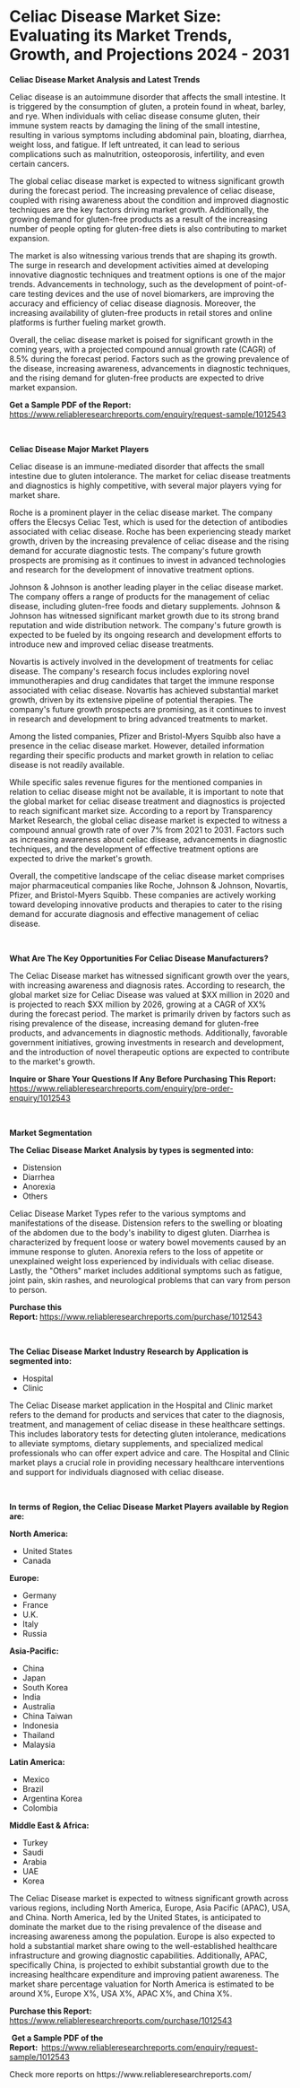 <p><h1>Celiac Disease Market Size: Evaluating its Market Trends, Growth, and Projections 2024 - 2031</h1></p><p><strong>Celiac Disease Market Analysis and Latest Trends</strong></p>
<p><p>Celiac disease is an autoimmune disorder that affects the small intestine. It is triggered by the consumption of gluten, a protein found in wheat, barley, and rye. When individuals with celiac disease consume gluten, their immune system reacts by damaging the lining of the small intestine, resulting in various symptoms including abdominal pain, bloating, diarrhea, weight loss, and fatigue. If left untreated, it can lead to serious complications such as malnutrition, osteoporosis, infertility, and even certain cancers.</p><p>The global celiac disease market is expected to witness significant growth during the forecast period. The increasing prevalence of celiac disease, coupled with rising awareness about the condition and improved diagnostic techniques are the key factors driving market growth. Additionally, the growing demand for gluten-free products as a result of the increasing number of people opting for gluten-free diets is also contributing to market expansion.</p><p>The market is also witnessing various trends that are shaping its growth. The surge in research and development activities aimed at developing innovative diagnostic techniques and treatment options is one of the major trends. Advancements in technology, such as the development of point-of-care testing devices and the use of novel biomarkers, are improving the accuracy and efficiency of celiac disease diagnosis. Moreover, the increasing availability of gluten-free products in retail stores and online platforms is further fueling market growth.</p><p>Overall, the celiac disease market is poised for significant growth in the coming years, with a projected compound annual growth rate (CAGR) of 8.5% during the forecast period. Factors such as the growing prevalence of the disease, increasing awareness, advancements in diagnostic techniques, and the rising demand for gluten-free products are expected to drive market expansion.</p></p>
<p><strong>Get a Sample PDF of the Report:&nbsp;</strong> <a href="https://www.reliableresearchreports.com/enquiry/request-sample/1012543">https://www.reliableresearchreports.com/enquiry/request-sample/1012543</a></p>
<p>&nbsp;</p>
<p><strong>Celiac Disease Major Market Players</strong></p>
<p><p>Celiac disease is an immune-mediated disorder that affects the small intestine due to gluten intolerance. The market for celiac disease treatments and diagnostics is highly competitive, with several major players vying for market share. </p><p>Roche is a prominent player in the celiac disease market. The company offers the Elecsys Celiac Test, which is used for the detection of antibodies associated with celiac disease. Roche has been experiencing steady market growth, driven by the increasing prevalence of celiac disease and the rising demand for accurate diagnostic tests. The company's future growth prospects are promising as it continues to invest in advanced technologies and research for the development of innovative treatment options.</p><p>Johnson & Johnson is another leading player in the celiac disease market. The company offers a range of products for the management of celiac disease, including gluten-free foods and dietary supplements. Johnson & Johnson has witnessed significant market growth due to its strong brand reputation and wide distribution network. The company's future growth is expected to be fueled by its ongoing research and development efforts to introduce new and improved celiac disease treatments.</p><p>Novartis is actively involved in the development of treatments for celiac disease. The company's research focus includes exploring novel immunotherapies and drug candidates that target the immune response associated with celiac disease. Novartis has achieved substantial market growth, driven by its extensive pipeline of potential therapies. The company's future growth prospects are promising, as it continues to invest in research and development to bring advanced treatments to market.</p><p>Among the listed companies, Pfizer and Bristol-Myers Squibb also have a presence in the celiac disease market. However, detailed information regarding their specific products and market growth in relation to celiac disease is not readily available.</p><p>While specific sales revenue figures for the mentioned companies in relation to celiac disease might not be available, it is important to note that the global market for celiac disease treatment and diagnostics is projected to reach significant market size. According to a report by Transparency Market Research, the global celiac disease market is expected to witness a compound annual growth rate of over 7% from 2021 to 2031. Factors such as increasing awareness about celiac disease, advancements in diagnostic techniques, and the development of effective treatment options are expected to drive the market's growth.</p><p>Overall, the competitive landscape of the celiac disease market comprises major pharmaceutical companies like Roche, Johnson & Johnson, Novartis, Pfizer, and Bristol-Myers Squibb. These companies are actively working toward developing innovative products and therapies to cater to the rising demand for accurate diagnosis and effective management of celiac disease.</p></p>
<p>&nbsp;</p>
<p><strong>What Are The Key Opportunities For Celiac Disease Manufacturers?</strong></p>
<p><p>The Celiac Disease market has witnessed significant growth over the years, with increasing awareness and diagnosis rates. According to research, the global market size for Celiac Disease was valued at $XX million in 2020 and is projected to reach $XX million by 2026, growing at a CAGR of XX% during the forecast period. The market is primarily driven by factors such as rising prevalence of the disease, increasing demand for gluten-free products, and advancements in diagnostic methods. Additionally, favorable government initiatives, growing investments in research and development, and the introduction of novel therapeutic options are expected to contribute to the market's growth.</p></p>
<p><strong>Inquire or Share Your Questions If Any Before Purchasing This Report:</strong> <a href="https://www.reliableresearchreports.com/enquiry/pre-order-enquiry/1012543">https://www.reliableresearchreports.com/enquiry/pre-order-enquiry/1012543</a></p>
<p>&nbsp;</p>
<p><strong>Market Segmentation</strong></p>
<p><strong>The Celiac Disease Market Analysis by types is segmented into:</strong></p>
<p><ul><li>Distension</li><li>Diarrhea</li><li>Anorexia</li><li>Others</li></ul></p>
<p><p>Celiac Disease Market Types refer to the various symptoms and manifestations of the disease. Distension refers to the swelling or bloating of the abdomen due to the body's inability to digest gluten. Diarrhea is characterized by frequent loose or watery bowel movements caused by an immune response to gluten. Anorexia refers to the loss of appetite or unexplained weight loss experienced by individuals with celiac disease. Lastly, the "Others" market includes additional symptoms such as fatigue, joint pain, skin rashes, and neurological problems that can vary from person to person.</p></p>
<p><strong>Purchase this Report:&nbsp;</strong><a href="https://www.reliableresearchreports.com/purchase/1012543">https://www.reliableresearchreports.com/purchase/1012543</a></p>
<p>&nbsp;</p>
<p><strong>The Celiac Disease Market Industry Research by Application is segmented into:</strong></p>
<p><ul><li>Hospital</li><li>Clinic</li></ul></p>
<p><p>The Celiac Disease market application in the Hospital and Clinic market refers to the demand for products and services that cater to the diagnosis, treatment, and management of celiac disease in these healthcare settings. This includes laboratory tests for detecting gluten intolerance, medications to alleviate symptoms, dietary supplements, and specialized medical professionals who can offer expert advice and care. The Hospital and Clinic market plays a crucial role in providing necessary healthcare interventions and support for individuals diagnosed with celiac disease.</p></p>
<p>&nbsp;</p>
<p><strong>In terms of Region, the Celiac Disease Market Players available by Region are:</strong></p>
<p>
    <p> <strong> North America: </strong>
        <ul>
            <li>United States</li>
            <li>Canada</li>
        </ul>
        </p> 
    <p> <strong> Europe: </strong>
        <ul>
            <li>Germany</li>
            <li>France</li>
            <li>U.K.</li>
            <li>Italy</li>
            <li>Russia</li>
        </ul>
        </p> 
    <p> <strong> Asia-Pacific: </strong>
        <ul>
            <li>China</li>
            <li>Japan</li>
            <li>South Korea</li>
            <li>India</li>
            <li>Australia</li>
            <li>China Taiwan</li>
            <li>Indonesia</li>
            <li>Thailand</li>
            <li>Malaysia</li>
        </ul>
        </p> 
    <p> <strong> Latin America: </strong>
        <ul>
            <li>Mexico</li>
            <li>Brazil</li>
            <li>Argentina Korea</li>
            <li>Colombia</li>
        </ul>
        </p> 
    <p> <strong> Middle East & Africa: </strong>
        <ul>
            <li>Turkey</li>
            <li>Saudi</li>
            <li>Arabia</li>
            <li>UAE</li>
            <li>Korea</li>
        </ul>
    </p>
    </p>
<p><p>The Celiac Disease market is expected to witness significant growth across various regions, including North America, Europe, Asia Pacific (APAC), USA, and China. North America, led by the United States, is anticipated to dominate the market due to the rising prevalence of the disease and increasing awareness among the population. Europe is also expected to hold a substantial market share owing to the well-established healthcare infrastructure and growing diagnostic capabilities. Additionally, APAC, specifically China, is projected to exhibit substantial growth due to the increasing healthcare expenditure and improving patient awareness. The market share percentage valuation for North America is estimated to be around X%, Europe X%, USA X%, APAC X%, and China X%.</p></p>
<p><strong>Purchase this Report: </strong><a href="https://www.reliableresearchreports.com/purchase/1012543">https://www.reliableresearchreports.com/purchase/1012543</a></p>
<p>&nbsp;<strong>Get a Sample PDF of the Report:&nbsp;&nbsp;</strong><a href="https://www.reliableresearchreports.com/enquiry/request-sample/1012543">https://www.reliableresearchreports.com/enquiry/request-sample/1012543</a></p>
<p><strong></strong></p>
<p>Check more reports on https://www.reliableresearchreports.com/</p>